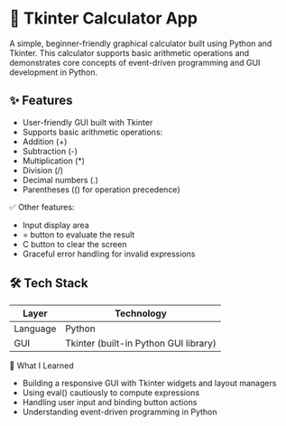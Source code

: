 # 🧮 Tkinter Calculator App
A simple, beginner-friendly graphical calculator built using Python and Tkinter. This calculator supports basic arithmetic operations and demonstrates core concepts of event-driven programming and GUI development in Python.

## ✨ Features
- User-friendly GUI built with Tkinter
- Supports basic arithmetic operations:
- Addition (+)
- Subtraction (-)
- Multiplication (*)
- Division (/)
- Decimal numbers (.)
- Parentheses (() for operation precedence)

✅ Other features:
- Input display area
- = button to evaluate the result
- C button to clear the screen
- Graceful error handling for invalid expressions

## 🛠 Tech Stack
| Layer    | Technology                            |
| -------- | ------------------------------------- |
| Language | Python                                |
| GUI      | Tkinter (built-in Python GUI library) |


🧠 What I Learned
- Building a responsive GUI with Tkinter widgets and layout managers
- Using eval() cautiously to compute expressions
- Handling user input and binding button actions
- Understanding event-driven programming in Python
